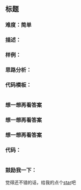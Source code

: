 ## 标题 

### 难度：简单

### 描述：



### 样例：


### 思路分析：


### 代码模板：

```js

```

### 想一想再看答案

### 想一想再看答案

### 想一想再看答案

### 代码：

```js


```

### 鼓励我一下：

觉得还不错的话，给我的点个[star](https://github.com/OBKoro1/Brush_algorithm)吧